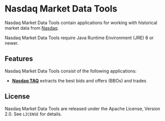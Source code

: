 Nasdaq Market Data Tools
========================

Nasdaq Market Data Tools contain applications for working with historical
market data from [Nasdaq][].

  [Nasdaq]: http://nasdaq.com

Nasdaq Market Data Tools require Java Runtime Environment (JRE) 8 or newer.


Features
--------

Nasdaq Market Data Tools consist of the following applications:

- [**Nasdaq TAQ**](nasdaq-taq) extracts the best bids and offers (BBOs) and
  trades


License
-------

Nasdaq Market Data Tools are released under the Apache License, Version 2.0.
See `LICENSE` for details.
